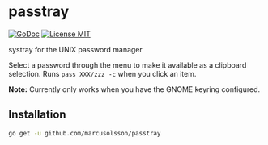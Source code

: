 # passtray

[![GoDoc](https://img.shields.io/badge/godoc-reference-blue.svg?style=flat)](https://godoc.org/github.com/marcusolsson/passtray)
[![License MIT](https://img.shields.io/badge/license-MIT-lightgrey.svg?style=flat)](LICENSE)

systray for the UNIX password manager

Select a password through the menu to make it available as a clipboard selection. Runs `pass XXX/zzz -c` when you click an item.

__Note:__ Currently only works when you have the GNOME keyring configured. 

## Installation

```bash
go get -u github.com/marcusolsson/passtray
```
